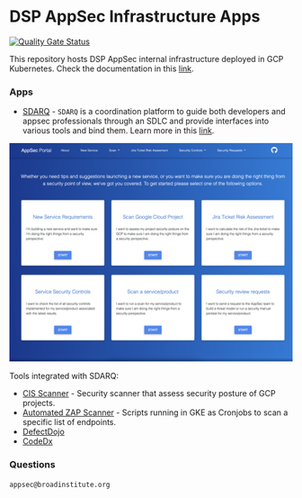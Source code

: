 # DSP AppSec Infrastructure Apps

[![Quality Gate Status](https://sonarcloud.io/api/project_badges/measure?project=broadinstitute_dsp-appsec-infrastructure-apps&metric=alert_status)](https://sonarcloud.io/summary/new_code?id=broadinstitute_dsp-appsec-infrastructure-apps)

This repository hosts DSP AppSec internal infrastructure deployed in GCP Kubernetes.
Check the documentation in this [link](https://broadinstitute.github.io/dsp-appsec-infrastructure-apps/). 

### Apps

- [SDARQ](sdarq) - `SDARQ` is a coordination platform to guide both developers and appsec professionals through an SDLC and provide interfaces into various tools and bind them.  Learn more in this [link](https://broadinstitute.github.io/dsp-appsec-infrastructure-apps/docs/sdarq).
<img src="https://github.com/broadinstitute/dsp-appsec-infrastructure-apps/blob/sdarq-jtra-improvement/sdarq/frontend/src/assets/sdarq_app.png">

Tools integrated with SDARQ:
- [CIS Scanner](cis) - Security scanner that assess security posture of GCP projects. 
- [Automated ZAP Scanner](zap) - Scripts running in GKE as Cronjobs to scan a specific list of endpoints.
- [DefectDojo](defectdojo)
- [CodeDx](codedx)

### Questions
`appsec@broadinstitute.org`



